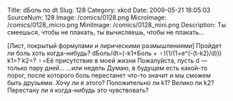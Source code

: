 Title: dБоль по dt 
Slug: 128 
Category: xkcd 
Date: 2009-05-21 18:05:03 
SourceNum: 128 
Image: /comics/0128.png 
MicroImage: /comics/0128_micro.png 
MiniImage: /comics/0128_mini.png 
Description: Ты смеешься, чтобы не плакать, ты вычисляешь, чтобы не плакать… 

[Лист, покрытый формулами и лирическими размышлениями]
Пройдет ли боль хоть когда-нибудь?
dБоль/dt=(-k1*Боль + ♀)(1/(1+e^(-(t-k2)/d)))
k1=? k2=? ♀=Её присутствие в моей жизни
Пожалуйста, пусть d — только пару дней…
…или недель
Думаю, в будущем есть какой-то порог, после которого боль перестанет что-то значит и мы сможем быть друзьями.
_Хочу ли_ я этого?
Положительно ли k1? Велико ли k2?
Перестану ли я когда-нибудь это чувствовать?